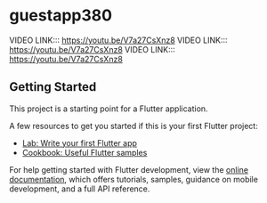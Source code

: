 # guestapp380

VIDEO LINK::: https://youtu.be/V7a27CsXnz8
VIDEO LINK::: https://youtu.be/V7a27CsXnz8
VIDEO LINK::: https://youtu.be/V7a27CsXnz8
## Getting Started

This project is a starting point for a Flutter application.

A few resources to get you started if this is your first Flutter project:

- [Lab: Write your first Flutter app](https://docs.flutter.dev/get-started/codelab)
- [Cookbook: Useful Flutter samples](https://docs.flutter.dev/cookbook)

For help getting started with Flutter development, view the
[online documentation](https://docs.flutter.dev/), which offers tutorials,
samples, guidance on mobile development, and a full API reference.
